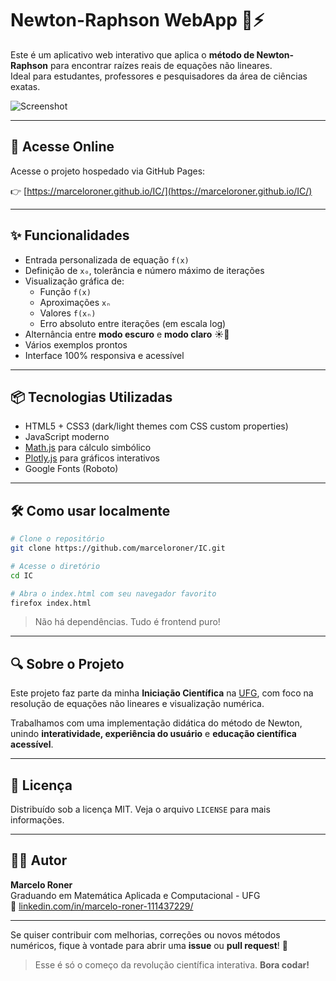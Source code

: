 # Newton-Raphson WebApp 📐⚡

Este é um aplicativo web interativo que aplica o **método de Newton-Raphson** para encontrar raízes reais de equações não lineares.  
Ideal para estudantes, professores e pesquisadores da área de ciências exatas.

![Screenshot](./screenshot.png) <!-- Substitua após adicionar o print -->

---

## 🚀 Acesse Online

Acesse o projeto hospedado via GitHub Pages:

👉 [https://marceloroner.github.io/IC/](https://marceloroner.github.io/IC/)

---

## ✨ Funcionalidades

- Entrada personalizada de equação `f(x)`
- Definição de `x₀`, tolerância e número máximo de iterações
- Visualização gráfica de:
  - Função `f(x)`
  - Aproximações `xₙ`
  - Valores `f(xₙ)`
  - Erro absoluto entre iterações (em escala log)
- Alternância entre **modo escuro** e **modo claro** ☀️🌙
- Vários exemplos prontos
- Interface 100% responsiva e acessível

---

## 📦 Tecnologias Utilizadas

- HTML5 + CSS3 (dark/light themes com CSS custom properties)
- JavaScript moderno
- [Math.js](https://mathjs.org/) para cálculo simbólico
- [Plotly.js](https://plotly.com/javascript/) para gráficos interativos
- Google Fonts (Roboto)

---

## 🛠 Como usar localmente

```bash
# Clone o repositório
git clone https://github.com/marceloroner/IC.git

# Acesse o diretório
cd IC

# Abra o index.html com seu navegador favorito
firefox index.html
```

> Não há dependências. Tudo é frontend puro!

---

## 🔍 Sobre o Projeto

Este projeto faz parte da minha **Iniciação Científica** na [UFG](https://www.ufg.br/), com foco na resolução de equações não lineares e visualização numérica.

Trabalhamos com uma implementação didática do método de Newton, unindo **interatividade, experiência do usuário** e **educação científica acessível**.

---

## 📄 Licença

Distribuído sob a licença MIT. Veja o arquivo `LICENSE` para mais informações.

---

## 🙋‍♂️ Autor

**Marcelo Roner**  
Graduando em Matemática Aplicada e Computacional - UFG  
🔗 [linkedin.com/in/marcelo-roner-111437229/](https://www.linkedin.com/in/marcelo-roner-111437229/)

---

Se quiser contribuir com melhorias, correções ou novos métodos numéricos, fique à vontade para abrir uma **issue** ou **pull request**! 🚀

> Esse é só o começo da revolução científica interativa. **Bora codar!**

